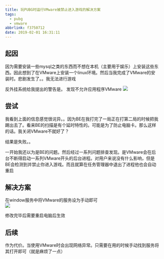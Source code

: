 ```yaml
---
title: 玩PUBG时运行VMware被禁止进入游戏的解决方案
tags:
  - pubg
  - vmware
abbrlink: f3750712
date: 2019-02-01 16:31:11
---
```


## 起因

因为需要安装一些mysql之类的东西而不想在本机（主要用于娱乐）上安装这些东西。因此想到了在VMware上安装一个linux环境。然后当我完成了VMware的安装时。悲剧发生了。。我无法进行游戏

反外挂系统给我提出的警告是。
发现不允许应用程序VMware
![](https://i.imgur.com/k9I6cHe.jpg)


## 尝试

我看到上面的信息感觉很诧异。。因为BE在我打完了一局正在打第二局的时候把我踢出去了。看来BE的扫描是有个延时特性的。可能是为了防止电脑卡。那么这样的话。我关闭VMware不就好了？

结果是失败。。

一开始我还以为是BE的问题。然后经过一系列问题排查发现。是VMware会在后台不断得启动一系列VMware开头的后台进程。对用户来说没有什么影响，但是BE会检测到并禁止你进入游戏。而且就算在任务管理器中退出了进程他也会自动重启

## 解决方案

在window服务中将VMware的服务设为手动即可  
![](/images/misc/vmwareservice.png)

修改完毕后需要重启电脑后生效

## 后续

作为代价。当使用VMware时会出现网络异常。只需要在用的时候手动找到服务将其打开即可（就是麻烦了一点）
